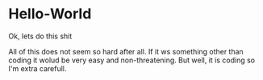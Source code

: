 # Hello-World
Ok, lets do this shit

All of this does not seem so hard after all. If it ws something other than coding it wolud be very easy and non-threatening. But well, it is coding so I'm extra carefull. 
